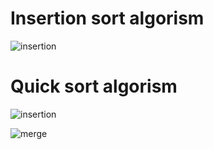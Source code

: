 # Insertion sort algorism

![insertion](https://user-images.githubusercontent.com/26092150/43079510-4d8b0058-8e5b-11e8-9c44-7f54dfd5af98.JPG)

# Quick sort algorism

![insertion](https://user-images.githubusercontent.com/26092150/43079697-c771cc76-8e5b-11e8-9589-658eb0db3a22.JPG)

![merge](https://khan4019.github.io/front-end-Interview-Questions/images/mergeSort.gif)

